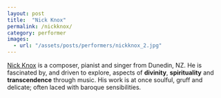 ```yaml
---
layout: post
title:  "Nick Knox"
permalink: /nickknox/
category: performer
images: 
  - url: "/assets/posts/performers/nickknox_2.jpg"
---
```


[Nick Knox](http://nicknoxmusic.wordpress.com) is a composer, pianist and singer from Dunedin, NZ. He is fascinated by, and driven to explore, aspects of __divinity__, __spirituality__ and __transcendence__ through music. His work is at once soulful, gruff and delicate; often laced with baroque sensibilities.